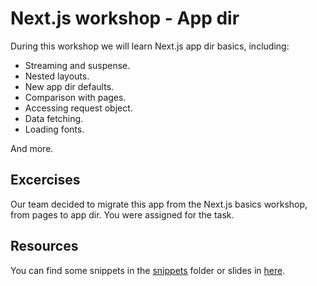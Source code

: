 # Next.js workshop - App dir
During this workshop we will learn Next.js app dir basics, including:

* Streaming and suspense.
* Nested layouts.
* New app dir defaults.
* Comparison with pages.
* Accessing request object.
* Data fetching.
* Loading fonts.

And more.

## Excercises
Our team decided to migrate this app from the Next.js basics workshop, from pages to app dir. You were assigned for the task.

## Resources
You can find some snippets in the [snippets](./snippets) folder or slides in [here](https://docs.google.com/presentation/d/1rwlTXZvKuaqqFLfuyAwA3j3GZOOnT7r0YmI32Hmc_Rg?usp=sharing).
